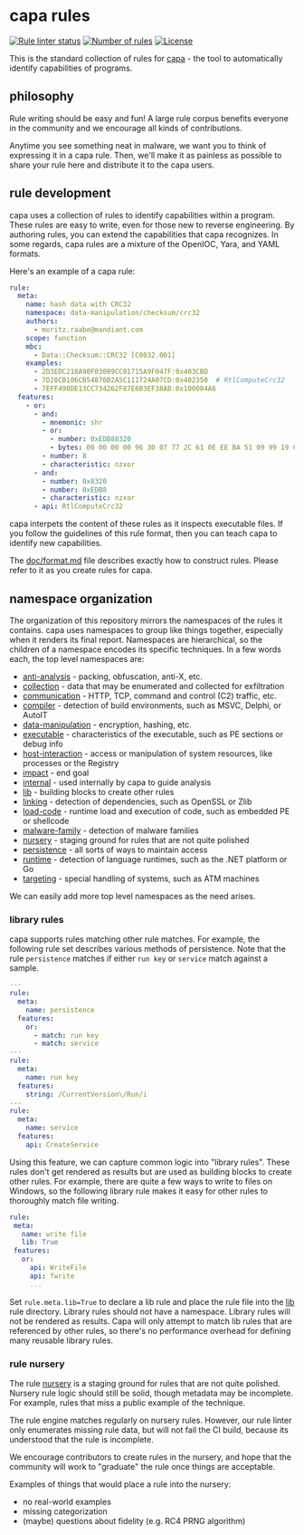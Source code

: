 # capa rules

[![Rule linter status](https://github.com/mandiant/capa-rules/workflows/CI/badge.svg)](https://github.com/mandiant/capa-rules/actions?query=workflow%3A%22CI%22)
[![Number of rules](https://img.shields.io/badge/rules-808-blue.svg)](rules)
[![License](https://img.shields.io/badge/license-Apache--2.0-green.svg)](LICENSE.txt)

This is the standard collection of rules for [capa](https://github.com/mandiant/capa) - the tool to automatically identify capabilities of programs.

## philosophy
Rule writing should be easy and fun! 
A large rule corpus benefits everyone in the community and we encourage all kinds of contributions.

Anytime you see something neat in malware, we want you to think of expressing it in a capa rule.
Then, we'll make it as painless as possible to share your rule here and distribute it to the capa users.

## rule development

capa uses a collection of rules to identify capabilities within a program.
These rules are easy to write, even for those new to reverse engineering.
By authoring rules, you can extend the capabilities that capa recognizes.
In some regards, capa rules are a mixture of the OpenIOC, Yara, and YAML formats.

Here's an example of a capa rule:

```yaml
rule:
  meta:
    name: hash data with CRC32
    namespace: data-manipulation/checksum/crc32
    authors:
      - moritz.raabe@mandiant.com
    scope: function
    mbc:
      - Data::Checksum::CRC32 [C0032.001]
    examples:
      - 2D3EDC218A90F03089CC01715A9F047F:0x403CBD
      - 7D28CB106CB54876B2A5C111724A07CD:0x402350  # RtlComputeCrc32
      - 7EFF498DE13CC734262F87E6B3EF38AB:0x100084A6
  features:
    - or:
      - and:
        - mnemonic: shr
        - or:
          - number: 0xEDB88320
          - bytes: 00 00 00 00 96 30 07 77 2C 61 0E EE BA 51 09 99 19 C4 6D 07 8F F4 6A 70 35 A5 63 E9 A3 95 64 9E = crc32_tab
        - number: 8
        - characteristic: nzxor
      - and:
        - number: 0x8320
        - number: 0xEDB8
        - characteristic: nzxor
      - api: RtlComputeCrc32
```

capa interpets the content of these rules as it inspects executable files.
If you follow the guidelines of this rule format, then you can teach capa to identify new capabilities.

The [doc/format.md](./doc/format.md) file describes exactly how to construct rules.
Please refer to it as you create rules for capa.


## namespace organization

The organization of this repository mirrors the namespaces of the rules it contains. 
capa uses namespaces to group like things together, especially when it renders its final report.
Namespaces are hierarchical, so the children of a namespace encodes its specific techniques.
In a few words each, the top level namespaces are:

  - [anti-analysis](./anti-analysis/) - packing, obfuscation, anti-X, etc.
  - [collection](./collection/) - data that may be enumerated and collected for exfiltration
  - [communication](./communication/) - HTTP, TCP, command and control (C2) traffic, etc.
  - [compiler](./compiler/) - detection of build environments, such as MSVC, Delphi, or AutoIT
  - [data-manipulation](./data-manipulation/) - encryption, hashing, etc.
  - [executable](./executable/) - characteristics of the executable, such as PE sections or debug info
  - [host-interaction](./host-interaction/) - access or manipulation of system resources, like processes or the Registry
  - [impact](./impact/) - end goal
  - [internal](./internal/) - used internally by capa to guide analysis
  - [lib](./lib/) - building blocks to create other rules
  - [linking](./linking/) - detection of dependencies, such as OpenSSL or Zlib
  - [load-code](./load-code/) - runtime load and execution of code, such as embedded PE or shellcode
  - [malware-family](./malware-family/) - detection of malware families
  - [nursery](./nursery/) - staging ground for rules that are not quite polished
  - [persistence](./persistence/) - all sorts of ways to maintain access
  - [runtime](./runtime/) - detection of language runtimes, such as the .NET platform or Go
  - [targeting](./targeting/) - special handling of systems, such as ATM machines
  
We can easily add more top level namespaces as the need arises. 


### library rules
capa supports rules matching other rule matches. 
For example, the following rule set describes various methods of persistence.
Note that the rule `persistence` matches if either `run key` or `service` match against a sample.

```yaml
---
rule:
  meta:
    name: persistence
  features:
    or:
      - match: run key
      - match: service
---
rule:
  meta:
    name: run key
  features:
    string: /CurrentVersion\/Run/i
---
rule:
  meta:
    name: service
  features:
    api: CreateService
```

Using this feature, we can capture common logic into "library rules".
These rules don't get rendered as results but are used as building blocks to create other rules.
For example, there are quite a few ways to write to files on Windows, 
 so the following library rule makes it easy for other rules to thoroughly match file writing.
 
 ```yaml
rule:
  meta:
    name: write file
    lib: True
  features:
    or:
      api: WriteFile
      api: fwrite
      ...
 ```

Set `rule.meta.lib=True` to declare a lib rule and place the rule file into the [lib](./lib/) rule directory.
Library rules should not have a namespace.
Library rules will not be rendered as results.
Capa will only attempt to match lib rules that are referenced by other rules, 
 so there's no performance overhead for defining many reusable library rules.

### rule nursery
The rule [nursery](https://github.com/mandiant/capa-rules/tree/master/nursery) is a staging ground for rules that are not quite polished. Nursery rule logic should still be solid, though metadata may be incomplete. For example, rules that miss a public example of the technique.

The rule engine matches regularly on nursery rules. However, our rule linter only enumerates missing rule data, but will not fail the CI build, because its understood that the rule is incomplete.

We encourage contributors to create rules in the nursery, and hope that the community will work to "graduate" the rule once things are acceptable.

Examples of things that would place a rule into the nursery:
  - no real-world examples
  - missing categorization
  - (maybe) questions about fidelity (e.g. RC4 PRNG algorithm)
